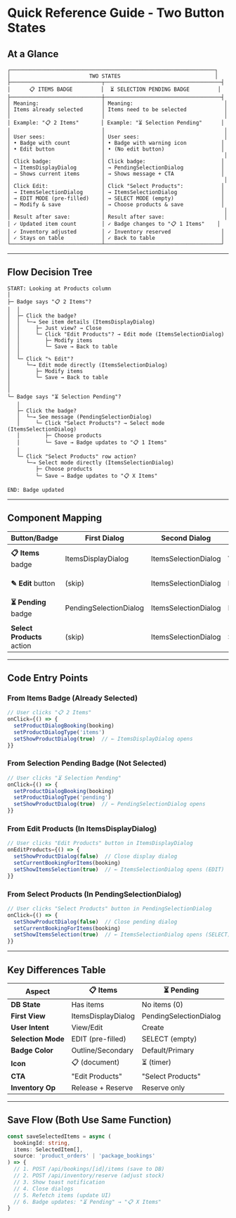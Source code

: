 # Quick Reference Guide - Two Button States

## At a Glance

```
┌─────────────────────────────────────────────────────────────────┐
│                         TWO STATES                              │
├─────────────────────────────┬─────────────────────────────────────┤
│      📋 ITEMS BADGE         │  ⏳ SELECTION PENDING BADGE         │
├─────────────────────────────┼─────────────────────────────────────┤
│ Meaning:                    │ Meaning:                             │
│ Items already selected      │ Items need to be selected            │
│                             │                                      │
│ Example: "📋 2 Items"       │ Example: "⏳ Selection Pending"      │
│                             │                                      │
│ User sees:                  │ User sees:                           │
│ • Badge with count          │ • Badge with warning icon           │
│ • Edit button               │ • (No edit button)                  │
│                             │                                      │
│ Click badge:                │ Click badge:                        │
│ → ItemsDisplayDialog        │ → PendingSelectionDialog            │
│ → Shows current items       │ → Shows message + CTA               │
│                             │                                      │
│ Click Edit:                 │ Click "Select Products":            │
│ → ItemsSelectionDialog      │ → ItemsSelectionDialog              │
│ → EDIT MODE (pre-filled)    │ → SELECT MODE (empty)               │
│ → Modify & save             │ → Choose products & save            │
│                             │                                      │
│ Result after save:          │ Result after save:                   │
│ ✓ Updated item count        │ ✓ Badge changes to "📋 1 Items"    │
│ ✓ Inventory adjusted        │ ✓ Inventory reserved                │
│ ✓ Stays on table            │ ✓ Back to table                     │
└─────────────────────────────┴─────────────────────────────────────┘
```

---

## Flow Decision Tree

```
START: Looking at Products column
│
├─ Badge says "📋 2 Items"?
│  │
│  ├─ Click the badge?
│  │  └─→ See item details (ItemsDisplayDialog)
│  │     ├─ Just view? → Close
│  │     └─ Click "Edit Products"? → Edit mode (ItemsSelectionDialog)
│  │        ├─ Modify items
│  │        └─ Save → Back to table
│  │
│  └─ Click "✎ Edit"?
│     └─→ Edit mode directly (ItemsSelectionDialog)
│        ├─ Modify items
│        └─ Save → Back to table
│
│
└─ Badge says "⏳ Selection Pending"?
   │
   ├─ Click the badge?
   │  └─→ See message (PendingSelectionDialog)
   │     └─ Click "Select Products"? → Select mode (ItemsSelectionDialog)
   │        ├─ Choose products
   │        └─ Save → Badge updates to "📋 1 Items"
   │
   └─ Click "Select Products" row action?
      └─→ Select mode directly (ItemsSelectionDialog)
         ├─ Choose products
         └─ Save → Badge updates to "📋 X Items"

END: Badge updated
```

---

## Component Mapping

| Button/Badge | First Dialog | Second Dialog | Mode | Action |
|---|---|---|---|---|
| **📋 Items** badge | ItemsDisplayDialog | ItemsSelectionDialog | VIEW/EDIT | See items or edit |
| **✎ Edit** button | (skip) | ItemsSelectionDialog | EDIT | Edit items |
| **⏳ Pending** badge | PendingSelectionDialog | ItemsSelectionDialog | INFO/SELECT | See message or select |
| **Select Products** action | (skip) | ItemsSelectionDialog | SELECT | Select items |

---

## Code Entry Points

### From Items Badge (Already Selected)
```typescript
// User clicks "📋 2 Items"
onClick={() => {
  setProductDialogBooking(booking)
  setProductDialogType('items')
  setShowProductDialog(true)  // ← ItemsDisplayDialog opens
}}
```

### From Selection Pending Badge (Not Selected)
```typescript
// User clicks "⏳ Selection Pending"
onClick={() => {
  setProductDialogBooking(booking)
  setProductDialogType('pending')
  setShowProductDialog(true)  // ← PendingSelectionDialog opens
}}
```

### From Edit Products (In ItemsDisplayDialog)
```typescript
// User clicks "Edit Products" button in ItemsDisplayDialog
onEditProducts={() => {
  setShowProductDialog(false)  // Close display dialog
  setCurrentBookingForItems(booking)
  setShowItemsSelection(true)  // ← ItemsSelectionDialog opens (EDIT)
}}
```

### From Select Products (In PendingSelectionDialog)
```typescript
// User clicks "Select Products" button in PendingSelectionDialog
onClick={() => {
  setShowProductDialog(false)  // Close pending dialog
  setCurrentBookingForItems(booking)
  setShowItemsSelection(true)  // ← ItemsSelectionDialog opens (SELECT)
}}
```

---

## Key Differences Table

| Aspect | 📋 Items | ⏳ Pending |
|--------|---------|----------|
| **DB State** | Has items | No items (0) |
| **First View** | ItemsDisplayDialog | PendingSelectionDialog |
| **User Intent** | View/Edit | Create |
| **Selection Mode** | EDIT (pre-filled) | SELECT (empty) |
| **Badge Color** | Outline/Secondary | Default/Primary |
| **Icon** | 📋 (document) | ⏳ (timer) |
| **CTA** | "Edit Products" | "Select Products" |
| **Inventory Op** | Release + Reserve | Reserve only |

---

## Save Flow (Both Use Same Function)

```typescript
const saveSelectedItems = async (
  bookingId: string, 
  items: SelectedItem[], 
  source: 'product_orders' | 'package_bookings'
) => {
  // 1. POST /api/bookings/[id]/items (save to DB)
  // 2. POST /api/inventory/reserve (adjust stock)
  // 3. Show toast notification
  // 4. Close dialogs
  // 5. Refetch items (update UI)
  // 6. Badge updates: "⏳ Pending" → "📋 X Items"
}
```
